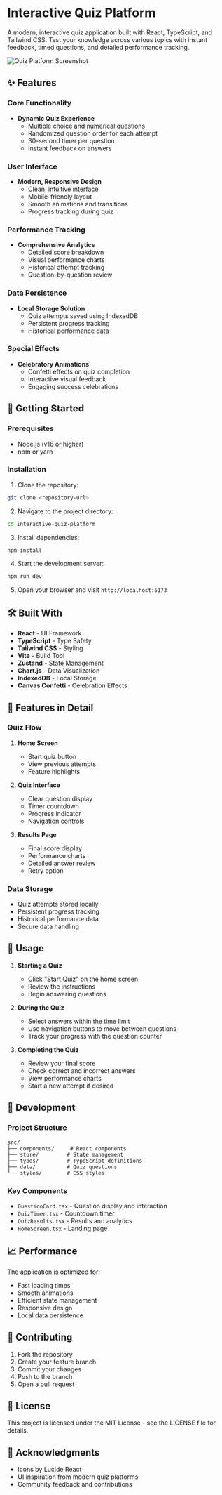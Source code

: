 # Interactive Quiz Platform

A modern, interactive quiz application built with React, TypeScript, and Tailwind CSS. Test your knowledge across various topics with instant feedback, timed questions, and detailed performance tracking.

![Quiz Platform Screenshot](https://images.unsplash.com/photo-1516534775068-ba3e7458af70?auto=format&fit=crop&q=80&w=2070)

## ✨ Features

### Core Functionality
- **Dynamic Quiz Experience**
  - Multiple choice and numerical questions
  - Randomized question order for each attempt
  - 30-second timer per question
  - Instant feedback on answers

### User Interface
- **Modern, Responsive Design**
  - Clean, intuitive interface
  - Mobile-friendly layout
  - Smooth animations and transitions
  - Progress tracking during quiz

### Performance Tracking
- **Comprehensive Analytics**
  - Detailed score breakdown
  - Visual performance charts
  - Historical attempt tracking
  - Question-by-question review

### Data Persistence
- **Local Storage Solution**
  - Quiz attempts saved using IndexedDB
  - Persistent progress tracking
  - Historical performance data

### Special Effects
- **Celebratory Animations**
  - Confetti effects on quiz completion
  - Interactive visual feedback
  - Engaging success celebrations

## 🚀 Getting Started

### Prerequisites
- Node.js (v16 or higher)
- npm or yarn

### Installation

1. Clone the repository:
```bash
git clone <repository-url>
```

2. Navigate to the project directory:
```bash
cd interactive-quiz-platform
```

3. Install dependencies:
```bash
npm install
```

4. Start the development server:
```bash
npm run dev
```

5. Open your browser and visit `http://localhost:5173`

## 🛠️ Built With

- **React** - UI Framework
- **TypeScript** - Type Safety
- **Tailwind CSS** - Styling
- **Vite** - Build Tool
- **Zustand** - State Management
- **Chart.js** - Data Visualization
- **IndexedDB** - Local Storage
- **Canvas Confetti** - Celebration Effects

## 📱 Features in Detail

### Quiz Flow
1. **Home Screen**
   - Start quiz button
   - View previous attempts
   - Feature highlights

2. **Quiz Interface**
   - Clear question display
   - Timer countdown
   - Progress indicator
   - Navigation controls

3. **Results Page**
   - Final score display
   - Performance charts
   - Detailed answer review
   - Retry option

### Data Storage
- Quiz attempts stored locally
- Persistent progress tracking
- Historical performance data
- Secure data handling

## 🎯 Usage

1. **Starting a Quiz**
   - Click "Start Quiz" on the home screen
   - Review the instructions
   - Begin answering questions

2. **During the Quiz**
   - Select answers within the time limit
   - Use navigation buttons to move between questions
   - Track your progress with the question counter

3. **Completing the Quiz**
   - Review your final score
   - Check correct and incorrect answers
   - View performance charts
   - Start a new attempt if desired

## 🔧 Development

### Project Structure
```
src/
├── components/     # React components
├── store/         # State management
├── types/         # TypeScript definitions
├── data/          # Quiz questions
└── styles/        # CSS styles
```

### Key Components
- `QuestionCard.tsx` - Question display and interaction
- `QuizTimer.tsx` - Countdown timer
- `QuizResults.tsx` - Results and analytics
- `HomeScreen.tsx` - Landing page

## 📈 Performance

The application is optimized for:
- Fast loading times
- Smooth animations
- Efficient state management
- Responsive design
- Local data persistence

## 🤝 Contributing

1. Fork the repository
2. Create your feature branch
3. Commit your changes
4. Push to the branch
5. Open a pull request

## 📄 License

This project is licensed under the MIT License - see the LICENSE file for details.

## 🙏 Acknowledgments

- Icons by Lucide React
- UI inspiration from modern quiz platforms
- Community feedback and contributions
